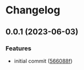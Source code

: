 # Changelog

## 0.0.1 (2023-06-03)


### Features

* initial commit ([566088f](https://github.com/AlecVision/trpc-sse-adapter/commit/566088f614bf7055d560a2b1284ee15718f5225c))
